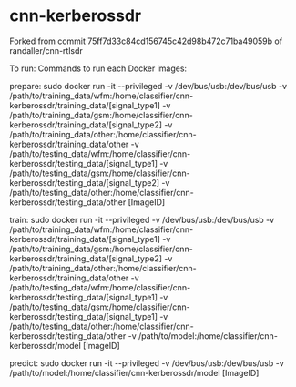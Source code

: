 # cnn-kerberossdr

Forked from commit 75ff7d33c84cd156745c42d98b472c71ba49059b of randaller/cnn-rtlsdr

To run:
Commands to run each Docker images:

prepare:
sudo docker run -it --privileged -v /dev/bus/usb:/dev/bus/usb 
-v /path/to/training_data/wfm:/home/classifier/cnn-kerberossdr/training_data/[signal_type1] 
-v /path/to/training_data/gsm:/home/classifier/cnn-kerberossdr/training_data/[signal_type2] 
-v /path/to/training_data/other:/home/classifier/cnn-kerberossdr/training_data/other 
-v /path/to/testing_data/wfm:/home/classifier/cnn-kerberossdr/testing_data/[signal_type1] 
-v /path/to/testing_data/gsm:/home/classifier/cnn-kerberossdr/testing_data/[signal_type2] 
-v /path/to/testing_data/other:/home/classifier/cnn-kerberossdr/testing_data/other 
[ImageID]

train:
sudo docker run -it --privileged -v /dev/bus/usb:/dev/bus/usb 
-v /path/to/training_data/wfm:/home/classifier/cnn-kerberossdr/training_data/[signal_type1] 
-v /path/to/training_data/gsm:/home/classifier/cnn-kerberossdr/training_data/[signal_type2] 
-v /path/to/training_data/other:/home/classifier/cnn-kerberossdr/training_data/other 
-v /path/to/testing_data/wfm:/home/classifier/cnn-kerberossdr/testing_data/[signal_type1] 
-v /path/to/testing_data/gsm:/home/classifier/cnn-kerberossdr/testing_data/[signal_type1] 
-v /path/to/testing_data/other:/home/classifier/cnn-kerberossdr/testing_data/other 
-v /path/to/model:/home/classifier/cnn-kerberossdr/model [ImageID]

predict:
sudo docker run -it --privileged -v /dev/bus/usb:/dev/bus/usb 
-v /path/to/model:/home/classifier/cnn-kerberossdr/model [ImageID]